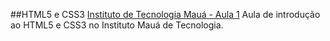 ##HTML5 e CSS3 [Instituto de Tecnologia Mauá - Aula 1](http://www.maua.br)
Aula de introdução ao HTML5 e CSS3 no Instituto Mauá de Tecnologia.

